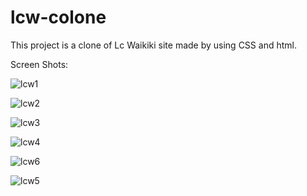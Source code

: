 # lcw-colone
This project is a clone of Lc Waikiki site made by using CSS and html.

Screen Shots:

![lcw1](https://user-images.githubusercontent.com/93576281/178458556-b2c1476d-45aa-4b23-9610-afdd8c2fd507.png)


![lcw2](https://user-images.githubusercontent.com/93576281/178458596-53b18583-ff86-4837-8ba0-75806d99e781.png)


![lcw3](https://user-images.githubusercontent.com/93576281/178458626-10e0858f-84f7-4dd8-be5d-7abc0d8cc3b3.png)


![lcw4](https://user-images.githubusercontent.com/93576281/178458675-ecccc15b-55a9-4e5b-b1bc-57d91654b002.png)


![lcw6](https://user-images.githubusercontent.com/93576281/178458725-08fa73ad-9c67-41e1-a058-be24b9c00c37.png)


![lcw5](https://user-images.githubusercontent.com/93576281/178458766-f2ae7235-4ab3-4529-aa65-1a3f1c9fc8f6.png)

